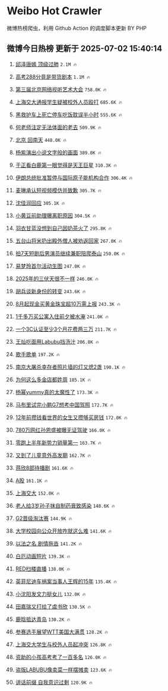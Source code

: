 # Weibo Hot Crawler 



微博热榜爬虫，利用 Github Action 的调度脚本更新 BY PHP 


## 微博今日热榜 更新于 2025-07-02 15:40:14 
1. [邱泽唐嫣 顶级过肺](https://s.weibo.com/weibo?q=%E9%82%B1%E6%B3%BD%E5%94%90%E5%AB%A3%20%E9%A1%B6%E7%BA%A7%E8%BF%87%E8%82%BA&t=31&band_rank=1&Refer=top) `2.1M 🔥` 

1. [高考288分竟是带货剧本](https://s.weibo.com/weibo?q=%23%E9%AB%98%E8%80%83288%E5%88%86%E7%AB%9F%E6%98%AF%E5%B8%A6%E8%B4%A7%E5%89%A7%E6%9C%AC%23&t=31&band_rank=2&Refer=top) `1.1M 🔥` 

1. [第三届北京网络视听艺术大会](https://s.weibo.com/weibo?q=%23%E7%AC%AC%E4%B8%89%E5%B1%8A%E5%8C%97%E4%BA%AC%E7%BD%91%E7%BB%9C%E8%A7%86%E5%90%AC%E8%89%BA%E6%9C%AF%E5%A4%A7%E4%BC%9A%23&t=31&band_rank=3&Refer=top) `758.0K 🔥` 

1. [上海交大通报学生疑被校外人员殴打](https://s.weibo.com/weibo?q=%23%E4%B8%8A%E6%B5%B7%E4%BA%A4%E5%A4%A7%E9%80%9A%E6%8A%A5%E5%AD%A6%E7%94%9F%E7%96%91%E8%A2%AB%E6%A0%A1%E5%A4%96%E4%BA%BA%E5%91%98%E6%AE%B4%E6%89%93%23&t=31&band_rank=4&Refer=top) `685.6K 🔥` 

1. [黑救护车上死亡停车吃饭耽误半小时](https://s.weibo.com/weibo?q=%23%E9%BB%91%E6%95%91%E6%8A%A4%E8%BD%A6%E4%B8%8A%E6%AD%BB%E4%BA%A1%E5%81%9C%E8%BD%A6%E5%90%83%E9%A5%AD%E8%80%BD%E8%AF%AF%E5%8D%8A%E5%B0%8F%E6%97%B6%23&t=31&band_rank=5&Refer=top) `555.6K 🔥` 

1. [何老师注定无法体面的老去](https://s.weibo.com/weibo?q=%E4%BD%95%E8%80%81%E5%B8%88%E6%B3%A8%E5%AE%9A%E6%97%A0%E6%B3%95%E4%BD%93%E9%9D%A2%E7%9A%84%E8%80%81%E5%8E%BB&t=31&band_rank=6&Refer=top) `509.9K 🔥` 

1. [北京 回南天](https://s.weibo.com/weibo?q=%E5%8C%97%E4%BA%AC%20%E5%9B%9E%E5%8D%97%E5%A4%A9&t=31&band_rank=7&Refer=top) `448.0K 🔥` 

1. [杨紫演出小说文字般的画面](https://s.weibo.com/weibo?q=%E6%9D%A8%E7%B4%AB%E6%BC%94%E5%87%BA%E5%B0%8F%E8%AF%B4%E6%96%87%E5%AD%97%E8%88%AC%E7%9A%84%E7%94%BB%E9%9D%A2&t=31&band_rank=8&Refer=top) `389.0K 🔥` 

1. [于正看白鹿第一眼觉得是天王巨星](https://s.weibo.com/weibo?q=%23%E4%BA%8E%E6%AD%A3%E7%9C%8B%E7%99%BD%E9%B9%BF%E7%AC%AC%E4%B8%80%E7%9C%BC%E8%A7%89%E5%BE%97%E6%98%AF%E5%A4%A9%E7%8E%8B%E5%B7%A8%E6%98%9F%23&t=31&band_rank=9&Refer=top) `310.3K 🔥` 

1. [伊朗总统批准暂停与国际原子能机构合作](https://s.weibo.com/weibo?q=%23%E4%BC%8A%E6%9C%97%E6%80%BB%E7%BB%9F%E6%89%B9%E5%87%86%E6%9A%82%E5%81%9C%E4%B8%8E%E5%9B%BD%E9%99%85%E5%8E%9F%E5%AD%90%E8%83%BD%E6%9C%BA%E6%9E%84%E5%90%88%E4%BD%9C%23&t=31&band_rank=10&Refer=top) `306.4K 🔥` 

1. [麦琳承认短视频模仿并致歉](https://s.weibo.com/weibo?q=%23%E9%BA%A6%E7%90%B3%E6%89%BF%E8%AE%A4%E7%9F%AD%E8%A7%86%E9%A2%91%E6%A8%A1%E4%BB%BF%E5%B9%B6%E8%87%B4%E6%AD%89%23&t=31&band_rank=11&Refer=top) `305.7K 🔥` 

1. [沈佳润回应](https://s.weibo.com/weibo?q=%E6%B2%88%E4%BD%B3%E6%B6%A6%E5%9B%9E%E5%BA%94&t=31&band_rank=12&Refer=top) `305.1K 🔥` 

1. [小黄豆前助理曝离职原因](https://s.weibo.com/weibo?q=%23%E5%B0%8F%E9%BB%84%E8%B1%86%E5%89%8D%E5%8A%A9%E7%90%86%E6%9B%9D%E7%A6%BB%E8%81%8C%E5%8E%9F%E5%9B%A0%23&t=31&band_rank=13&Refer=top) `304.5K 🔥` 

1. [羽衣甘蓝没想到自己因奶茶火了](https://s.weibo.com/weibo?q=%23%E7%BE%BD%E8%A1%A3%E7%94%98%E8%93%9D%E6%B2%A1%E6%83%B3%E5%88%B0%E8%87%AA%E5%B7%B1%E5%9B%A0%E5%A5%B6%E8%8C%B6%E7%81%AB%E4%BA%86%23&t=31&band_rank=14&Refer=top) `295.8K 🔥` 

1. [五台山将米扔出殿外僧人被劝返回家](https://s.weibo.com/weibo?q=%23%E4%BA%94%E5%8F%B0%E5%B1%B1%E5%B0%86%E7%B1%B3%E6%89%94%E5%87%BA%E6%AE%BF%E5%A4%96%E5%83%A7%E4%BA%BA%E8%A2%AB%E5%8A%9D%E8%BF%94%E5%9B%9E%E5%AE%B6%23&t=31&band_rank=15&Refer=top) `267.0K 🔥` 

1. [拍7天短剧后男演员继续兼职陪爬泰山](https://s.weibo.com/weibo?q=%23%E6%8B%8D7%E5%A4%A9%E7%9F%AD%E5%89%A7%E5%90%8E%E7%94%B7%E6%BC%94%E5%91%98%E7%BB%A7%E7%BB%AD%E5%85%BC%E8%81%8C%E9%99%AA%E7%88%AC%E6%B3%B0%E5%B1%B1%23&t=31&band_rank=16&Refer=top) `250.0K 🔥` 

1. [易梦玲首尔活动生图](https://s.weibo.com/weibo?q=%E6%98%93%E6%A2%A6%E7%8E%B2%E9%A6%96%E5%B0%94%E6%B4%BB%E5%8A%A8%E7%94%9F%E5%9B%BE&t=31&band_rank=17&Refer=top) `247.0K 🔥` 

1. [2025年的三伏天很不一样](https://s.weibo.com/weibo?q=2025%E5%B9%B4%E7%9A%84%E4%B8%89%E4%BC%8F%E5%A4%A9%E5%BE%88%E4%B8%8D%E4%B8%80%E6%A0%B7&t=31&band_rank=18&Refer=top) `246.0K 🔥` 

1. [胡兵谈新身份的转变](https://s.weibo.com/weibo?q=%23%E8%83%A1%E5%85%B5%E8%B0%88%E6%96%B0%E8%BA%AB%E4%BB%BD%E7%9A%84%E8%BD%AC%E5%8F%98%23&t=31&band_rank=19&Refer=top) `243.6K 🔥` 

1. [8月起现金买黄金珠宝超10万需上报](https://s.weibo.com/weibo?q=%238%E6%9C%88%E8%B5%B7%E7%8E%B0%E9%87%91%E4%B9%B0%E9%BB%84%E9%87%91%E7%8F%A0%E5%AE%9D%E8%B6%8510%E4%B8%87%E9%9C%80%E4%B8%8A%E6%8A%A5%23&t=31&band_rank=20&Refer=top) `243.3K 🔥` 

1. [1千多万买公寓入住前夕被水淹](https://s.weibo.com/weibo?q=%231%E5%8D%83%E5%A4%9A%E4%B8%87%E4%B9%B0%E5%85%AC%E5%AF%93%E5%85%A5%E4%BD%8F%E5%89%8D%E5%A4%95%E8%A2%AB%E6%B0%B4%E6%B7%B9%23&t=31&band_rank=21&Refer=top) `241.0K 🔥` 

1. [一个3C认证至少3个月花费两三万](https://s.weibo.com/weibo?q=%23%E4%B8%80%E4%B8%AA3C%E8%AE%A4%E8%AF%81%E8%87%B3%E5%B0%913%E4%B8%AA%E6%9C%88%E8%8A%B1%E8%B4%B9%E4%B8%A4%E4%B8%89%E4%B8%87%23&t=31&band_rank=22&Refer=top) `211.7K 🔥` 

1. [王灿吃面用Labubu挡汤汁](https://s.weibo.com/weibo?q=%23%E7%8E%8B%E7%81%BF%E5%90%83%E9%9D%A2%E7%94%A8Labubu%E6%8C%A1%E6%B1%A4%E6%B1%81%23&t=31&band_rank=23&Refer=top) `206.8K 🔥` 

1. [歌手歌单](https://s.weibo.com/weibo?q=%E6%AD%8C%E6%89%8B%E6%AD%8C%E5%8D%95&t=31&band_rank=24&Refer=top) `197.2K 🔥` 

1. [南京大屠杀幸存者照片墙的灯又熄2盏](https://s.weibo.com/weibo?q=%23%E5%8D%97%E4%BA%AC%E5%A4%A7%E5%B1%A0%E6%9D%80%E5%B9%B8%E5%AD%98%E8%80%85%E7%85%A7%E7%89%87%E5%A2%99%E7%9A%84%E7%81%AF%E5%8F%88%E7%86%842%E7%9B%8F%23&t=31&band_rank=25&Refer=top) `190.1K 🔥` 

1. [为何这么多金店都姓周](https://s.weibo.com/weibo?q=%23%E4%B8%BA%E4%BD%95%E8%BF%99%E4%B9%88%E5%A4%9A%E9%87%91%E5%BA%97%E9%83%BD%E5%A7%93%E5%91%A8%23&t=31&band_rank=26&Refer=top) `185.1K 🔥` 

1. [杨幂yummy真的太魔性了](https://s.weibo.com/weibo?q=%E6%9D%A8%E5%B9%82yummy%E7%9C%9F%E7%9A%84%E5%A4%AA%E9%AD%94%E6%80%A7%E4%BA%86&t=31&band_rank=27&Refer=top) `173.3K 🔥` 

1. [马布里试完小鹏G7想考中国驾照](https://s.weibo.com/weibo?q=%23%E9%A9%AC%E5%B8%83%E9%87%8C%E8%AF%95%E5%AE%8C%E5%B0%8F%E9%B9%8FG7%E6%83%B3%E8%80%83%E4%B8%AD%E5%9B%BD%E9%A9%BE%E7%85%A7%23&t=31&band_rank=28&Refer=top) `172.7K 🔥` 

1. [12年前攒钱看世界的女生又攒够买房钱](https://s.weibo.com/weibo?q=%2312%E5%B9%B4%E5%89%8D%E6%94%92%E9%92%B1%E7%9C%8B%E4%B8%96%E7%95%8C%E7%9A%84%E5%A5%B3%E7%94%9F%E5%8F%88%E6%94%92%E5%A4%9F%E4%B9%B0%E6%88%BF%E9%92%B1%23&t=31&band_rank=29&Refer=top) `172.0K 🔥` 

1. [780万网红孙恩盛被曝无证驾驶](https://s.weibo.com/weibo?q=%23780%E4%B8%87%E7%BD%91%E7%BA%A2%E5%AD%99%E6%81%A9%E7%9B%9B%E8%A2%AB%E6%9B%9D%E6%97%A0%E8%AF%81%E9%A9%BE%E9%A9%B6%23&t=31&band_rank=30&Refer=top) `166.0K 🔥` 

1. [零跑上半年新势力销量第一](https://s.weibo.com/weibo?q=%23%E9%9B%B6%E8%B7%91%E4%B8%8A%E5%8D%8A%E5%B9%B4%E6%96%B0%E5%8A%BF%E5%8A%9B%E9%94%80%E9%87%8F%E7%AC%AC%E4%B8%80%23&t=31&band_rank=31&Refer=top) `163.7K 🔥` 

1. [又到了儿童意外高发期](https://s.weibo.com/weibo?q=%23%E5%8F%88%E5%88%B0%E4%BA%86%E5%84%BF%E7%AB%A5%E6%84%8F%E5%A4%96%E9%AB%98%E5%8F%91%E6%9C%9F%23&t=31&band_rank=32&Refer=top) `162.7K 🔥` 

1. [蒋欣8部待播剧](https://s.weibo.com/weibo?q=%23%E8%92%8B%E6%AC%A38%E9%83%A8%E5%BE%85%E6%92%AD%E5%89%A7%23&t=31&band_rank=33&Refer=top) `161.6K 🔥` 

1. [A股](https://s.weibo.com/weibo?q=A%E8%82%A1&t=31&band_rank=34&Refer=top) `161.1K 🔥` 

1. [上海交大](https://s.weibo.com/weibo?q=%E4%B8%8A%E6%B5%B7%E4%BA%A4%E5%A4%A7&t=31&band_rank=35&Refer=top) `152.0K 🔥` 

1. [老人给3岁孙子抹自制药膏致感染](https://s.weibo.com/weibo?q=%23%E8%80%81%E4%BA%BA%E7%BB%993%E5%B2%81%E5%AD%99%E5%AD%90%E6%8A%B9%E8%87%AA%E5%88%B6%E8%8D%AF%E8%86%8F%E8%87%B4%E6%84%9F%E6%9F%93%23&t=31&band_rank=36&Refer=top) `148.6K 🔥` 

1. [G2晋级淘汰赛](https://s.weibo.com/weibo?q=G2%E6%99%8B%E7%BA%A7%E6%B7%98%E6%B1%B0%E8%B5%9B&t=31&band_rank=37&Refer=top) `144.9K 🔥` 

1. [大学校园向公众开放咋就这么难](https://s.weibo.com/weibo?q=%E5%A4%A7%E5%AD%A6%E6%A0%A1%E5%9B%AD%E5%90%91%E5%85%AC%E4%BC%97%E5%BC%80%E6%94%BE%E5%92%8B%E5%B0%B1%E8%BF%99%E4%B9%88%E9%9A%BE&t=31&band_rank=38&Refer=top) `141.6K 🔥` 

1. [以法之名 剧情拖沓](https://s.weibo.com/weibo?q=%E4%BB%A5%E6%B3%95%E4%B9%8B%E5%90%8D%20%E5%89%A7%E6%83%85%E6%8B%96%E6%B2%93&t=31&band_rank=39&Refer=top) `141.2K 🔥` 

1. [白厄动画短片](https://s.weibo.com/weibo?q=%E7%99%BD%E5%8E%84%E5%8A%A8%E7%94%BB%E7%9F%AD%E7%89%87&t=31&band_rank=40&Refer=top) `139.3K 🔥` 

1. [RED扫楼直播](https://s.weibo.com/weibo?q=RED%E6%89%AB%E6%A5%BC%E7%9B%B4%E6%92%AD&t=31&band_rank=41&Refer=top) `138.0K 🔥` 

1. [英菲尼迪车祸案当事人王辉的15年](https://s.weibo.com/weibo?q=%23%E8%8B%B1%E8%8F%B2%E5%B0%BC%E8%BF%AA%E8%BD%A6%E7%A5%B8%E6%A1%88%E5%BD%93%E4%BA%8B%E4%BA%BA%E7%8E%8B%E8%BE%89%E7%9A%8415%E5%B9%B4%23&t=31&band_rank=42&Refer=top) `135.4K 🔥` 

1. [小沈阳发文力挺女儿](https://s.weibo.com/weibo?q=%E5%B0%8F%E6%B2%88%E9%98%B3%E5%8F%91%E6%96%87%E5%8A%9B%E6%8C%BA%E5%A5%B3%E5%84%BF&t=31&band_rank=43&Refer=top) `132.0K 🔥` 

1. [田嘉瑞又打给了虞书欣](https://s.weibo.com/weibo?q=%E7%94%B0%E5%98%89%E7%91%9E%E5%8F%88%E6%89%93%E7%BB%99%E4%BA%86%E8%99%9E%E4%B9%A6%E6%AC%A3&t=31&band_rank=44&Refer=top) `130.5K 🔥` 

1. [鹿晗抵达青岛](https://s.weibo.com/weibo?q=%23%E9%B9%BF%E6%99%97%E6%8A%B5%E8%BE%BE%E9%9D%92%E5%B2%9B%23&t=31&band_rank=45&Refer=top) `130.2K 🔥` 

1. [参赛选手展望WTT美国大满贯](https://s.weibo.com/weibo?q=%E5%8F%82%E8%B5%9B%E9%80%89%E6%89%8B%E5%B1%95%E6%9C%9BWTT%E7%BE%8E%E5%9B%BD%E5%A4%A7%E6%BB%A1%E8%B4%AF&t=31&band_rank=46&Refer=top) `128.2K 🔥` 

1. [上海交大学生与校外人员起冲突](https://s.weibo.com/weibo?q=%23%E4%B8%8A%E6%B5%B7%E4%BA%A4%E5%A4%A7%E5%AD%A6%E7%94%9F%E4%B8%8E%E6%A0%A1%E5%A4%96%E4%BA%BA%E5%91%98%E8%B5%B7%E5%86%B2%E7%AA%81%23&t=31&band_rank=47&Refer=top) `126.8K 🔥` 

1. [资助的小孩高考考了一百多名](https://s.weibo.com/weibo?q=%E8%B5%84%E5%8A%A9%E7%9A%84%E5%B0%8F%E5%AD%A9%E9%AB%98%E8%80%83%E8%80%83%E4%BA%86%E4%B8%80%E7%99%BE%E5%A4%9A%E5%90%8D&t=31&band_rank=48&Refer=top) `126.0K 🔥` 

1. [盗版LABUBU像卖菜一样摆摊卖](https://s.weibo.com/weibo?q=%23%E7%9B%97%E7%89%88LABUBU%E5%83%8F%E5%8D%96%E8%8F%9C%E4%B8%80%E6%A0%B7%E6%91%86%E6%91%8A%E5%8D%96%23&t=31&band_rank=49&Refer=top) `123.6K 🔥` 

1. [讲话前缀 自我意识过剩](https://s.weibo.com/weibo?q=%E8%AE%B2%E8%AF%9D%E5%89%8D%E7%BC%80%20%E8%87%AA%E6%88%91%E6%84%8F%E8%AF%86%E8%BF%87%E5%89%A9&t=31&band_rank=50&Refer=top) `120.9K 🔥` 

